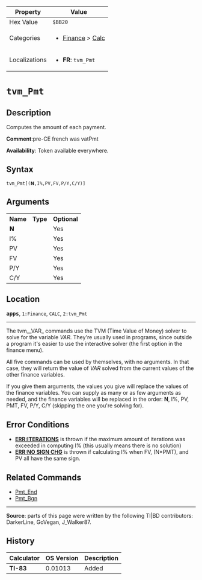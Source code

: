 | Property      | Value |
|---------------|-------|
| Hex Value     | `$BB20`|
| Categories    | <ul><li>[Finance](<../categories/Finance.md>) > [Calc](<../categories/Finance.md#Calc>)</li></ul> |
| Localizations | <ul><li><b>FR</b>: `tvm_Pmt`</li></ul> |

# `tvm_Pmt`

## Description
Computes the amount of each payment.

<b>Comment</b>:pre-CE french was vatPmt

<b>Availability</b>: Token available everywhere.

## Syntax
`tvm_Pmt[(𝗡,I%,PV,FV,P/Y,C/Y)]`

## Arguments
<table>
<tr><th>Name</th><th>Type</th><th>Optional</th></tr>

<tr><td>𝗡</td><td></td><td>Yes</td></tr>

<tr><td>I%</td><td></td><td>Yes</td></tr>

<tr><td>PV</td><td></td><td>Yes</td></tr>

<tr><td>FV</td><td></td><td>Yes</td></tr>

<tr><td>P/Y</td><td></td><td>Yes</td></tr>

<tr><td>C/Y</td><td></td><td>Yes</td></tr>

</table>

## Location
<tt><kbd><b>apps</b></kbd></tt>, `1:Finance`, `CALC`, `2:tvm_Pmt`
<hr>

The tvm__VAR_ commands use the TVM (Time Value of Money) solver to solve for the variable _VAR_. They're usually used in programs, since outside a program it's easier to use the interactive solver (the first option in the finance menu).

All five commands can be used by themselves, with no arguments. In that case, they will return the value of _VAR_ solved from the current values of the other finance variables.

If you give them arguments, the values you give will replace the values of the finance variables. You can supply as many or as few arguments as needed, and the finance variables will be replaced in the order: **N**, I%, PV, PMT, FV, P/Y, C/Y (skipping the one you're solving for).

## Error Conditions

*   **[ERR:ITERATIONS](errors#iterations)** is thrown if the maximum amount of iterations was exceeded in computing I% (this usually means there is no solution)
*   **[ERR:NO SIGN CHG](errors#nosignchg)** is thrown if calculating I% when FV, (N*PMT), and PV all have the same sign.

## Related Commands

*   [Pmt_End](Pmt_End.md)
*   [Pmt_Bgn](Pmt_Bgn.md)

* * *

**Source**: parts of this page were written by the following TI|BD contributors: DarkerLine, GoVegan, J_Walker87.

## History
| Calculator | OS Version | Description |
|------------|------------|-------------|
| <b>TI-83</b> | 0.01013 | Added |


